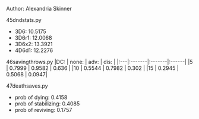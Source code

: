 Author: Alexandria Skinner

45dndstats.py
- 3D6:    10.5175
- 3D6r1:  12.0068
- 3D6x2:  13.3921
- 4D6d1:  12.2276

46savingthrows.py
|DC: | none:  | adv:   | dis:  |
|:---|:-------|:-------|:------|
|5   | 0.7999 | 0.9582 | 0.636 |
|10  | 0.5544 | 0.7982 | 0.302 |
|15  | 0.2945 | 0.5068 | 0.0947|

47deathsaves.py
- prob of dying:       0.4158
- prob of stabilizing: 0.4085
- prob of reviving:    0.1757